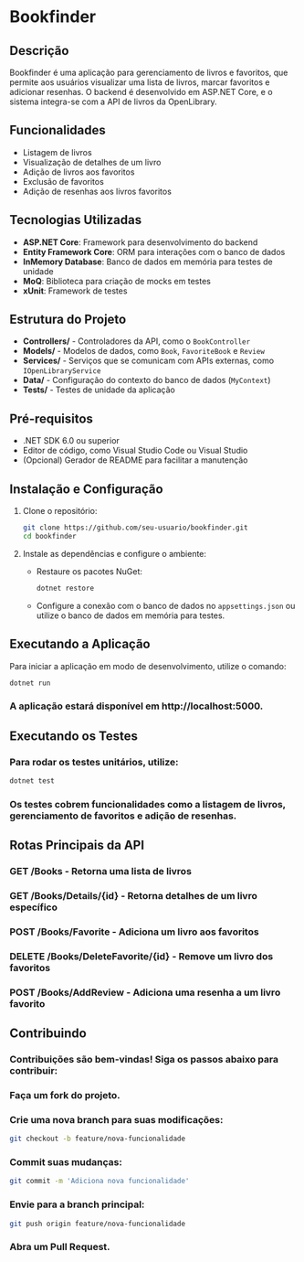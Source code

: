 # Bookfinder

## Descrição
Bookfinder é uma aplicação para gerenciamento de livros e favoritos, que permite aos usuários visualizar uma lista de livros, marcar favoritos e adicionar resenhas. O backend é desenvolvido em ASP.NET Core, e o sistema integra-se com a API de livros da OpenLibrary.

## Funcionalidades
- Listagem de livros
- Visualização de detalhes de um livro
- Adição de livros aos favoritos
- Exclusão de favoritos
- Adição de resenhas aos livros favoritos

## Tecnologias Utilizadas
- **ASP.NET Core**: Framework para desenvolvimento do backend
- **Entity Framework Core**: ORM para interações com o banco de dados
- **InMemory Database**: Banco de dados em memória para testes de unidade
- **MoQ**: Biblioteca para criação de mocks em testes
- **xUnit**: Framework de testes

## Estrutura do Projeto
- **Controllers/** - Controladores da API, como o `BookController`
- **Models/** - Modelos de dados, como `Book`, `FavoriteBook` e `Review`
- **Services/** - Serviços que se comunicam com APIs externas, como `IOpenLibraryService`
- **Data/** - Configuração do contexto do banco de dados (`MyContext`)
- **Tests/** - Testes de unidade da aplicação

## Pré-requisitos
- .NET SDK 6.0 ou superior
- Editor de código, como Visual Studio Code ou Visual Studio
- (Opcional) Gerador de README para facilitar a manutenção

## Instalação e Configuração

1. Clone o repositório:
    ```bash
    git clone https://github.com/seu-usuario/bookfinder.git
    cd bookfinder
    ```

2. Instale as dependências e configure o ambiente:
    - Restaure os pacotes NuGet:
      ```bash
      dotnet restore
      ```
    - Configure a conexão com o banco de dados no `appsettings.json` ou utilize o banco de dados em memória para testes.

## Executando a Aplicação
Para iniciar a aplicação em modo de desenvolvimento, utilize o comando:
```bash
dotnet run
```
### A aplicação estará disponível em http://localhost:5000.

## Executando os Testes
### Para rodar os testes unitários, utilize:

```bash
dotnet test
```
### Os testes cobrem funcionalidades como a listagem de livros, gerenciamento de favoritos e adição de resenhas.

## Rotas Principais da API
### GET /Books - Retorna uma lista de livros
### GET /Books/Details/{id} - Retorna detalhes de um livro específico
### POST /Books/Favorite - Adiciona um livro aos favoritos
### DELETE /Books/DeleteFavorite/{id} - Remove um livro dos favoritos
### POST /Books/AddReview - Adiciona uma resenha a um livro favorito

## Contribuindo
### Contribuições são bem-vindas! Siga os passos abaixo para contribuir:

### Faça um fork do projeto.
### Crie uma nova branch para suas modificações:
```bash
git checkout -b feature/nova-funcionalidade
```
### Commit suas mudanças:
```bash
git commit -m 'Adiciona nova funcionalidade'
```
### Envie para a branch principal:
```bash
git push origin feature/nova-funcionalidade
```
### Abra um Pull Request.
